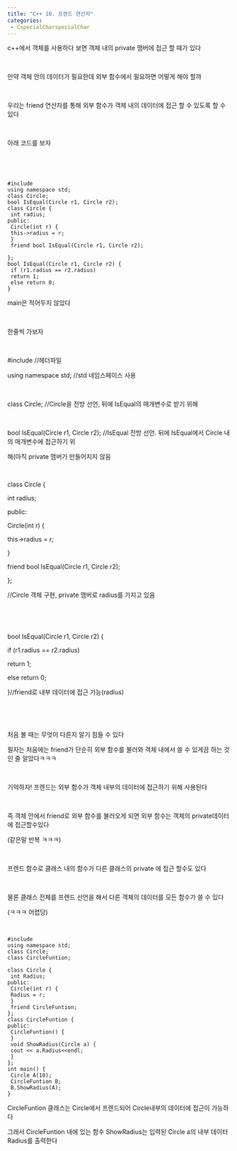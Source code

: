 ```yaml
---
title: "C++ 10. 프렌드 연산자"
categories:
 - CspecialCharspecialChar
---
```








c++에서 객체를 사용하다 보면 객체 내의 private 맴버에 접근 할 때가 있다

​

만약 객체 안의 데이터가 필요한데 외부 함수에서 필요하면 어떻게 해야 할까

​

우리는 friend 연산자를 통해 외부 함수가 객체 내의 데이터에 접근 할 수 있도록 할 수 있다

​

아래 코드를 보자

​

​




 




```
#include
using namespace std;
class Circle;
bool IsEqual(Circle r1, Circle r2);
class Circle {
 int radius;
public:
 Circle(int r) {
 this->radius = r;
 }
 friend bool IsEqual(Circle r1, Circle r2);

};
bool IsEqual(Circle r1, Circle r2) {
 if (r1.radius == r2.radius)
 return 1;
 else return 0;
}
```





 


main은 적어두지 않았다

​

한줄씩 가보자

​

#include<iostream> //헤더파일

using namespace std; //std 네임스페이스 사용

​

class Circle; //Circle을 전방 선언, 뒤에 IsEqual의 매개변수로 받기 위해

​

bool IsEqual(Circle r1, Circle r2); //IsEqual 전방 선언. 뒤에 IsEqual에서 Circle 내의 매개변수에 접근하기 위

해(아직 private 맴버가 만들어지지 않음

​

class Circle {

int radius;

public:

Circle(int r) {

this->radius = r;

}

friend bool IsEqual(Circle r1, Circle r2);

};

//Circle 객체 구현, private 맴버로 radius를 가지고 있음

​

​

bool IsEqual(Circle r1, Circle r2) {

if (r1.radius == r2.radius)

return 1;

else return 0;

}//friend로 내부 데이터에 접근 가능(radius)

​

​

처음 볼 때는 무엇이 다른지 알기 힘들 수 있다

필자는 처음에는 friend가 단순히 외부 함수를 불러와 객체 내에서 쓸 수 있게끔 하는 것인 줄 알았다ㅋㅋㅋ

​

기억하자! 프렌드는 외부 함수가 객체 내부의 데이터에 접근하기 위해 사용된다

​

즉 객체 안에서 friend로 외부 함수를 불러오게 되면 외부 함수는 객체의 private데이터에 접근할수있다

(같은말 반복 ㅋㅋㅋ)

​

프렌드 함수로 클래스 내의 함수가 다른 클래스의 private 에 접근 할수도 있다

​

물론 클래스 전체를 프렌드 선언을 해서 다른 객체의 데이터를 모든 함수가 쓸 수 있다

(ㅋㅋㅋ 어렵당)

​




 




```
#include
using namespace std;
class Circle;
class CircleFuntion;

class Circle {
 int Radius;
public:
 Circle(int r) {
 Radius = r;
 }
 friend CircleFuntion;
};
class CircleFuntion {
public:
 CircleFuntion() {
 }
 void ShowRadius(Circle a) {
 cout << a.Radius<<endl;
 }
};
int main() {
 Circle A(10);
 CircleFuntion B;
 B.ShowRadius(A);
}
```





 


CircleFuntion 클래스는 Circle에서 프렌드되어 Circle내부의 데이터에 접근이 가능하다

그래서 CircleFuntion 내에 있는 함수 ShowRadius는 입력된 Circle a의 내부 데이터 Radius를 출력한다




 

